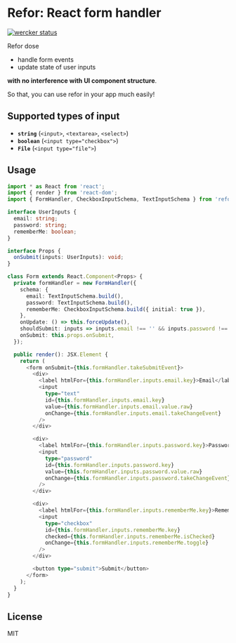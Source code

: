 # Refor: React form handler

[![wercker status](https://app.wercker.com/status/a58445da0dc27ddbc4f2d1366fb92a5f/s/master "wercker status")](https://app.wercker.com/project/byKey/a58445da0dc27ddbc4f2d1366fb92a5f)

Refor dose

- handle form events
- update state of user inputs

**with no interference with UI component structure**.

So that, you can use refor in your app much easily!

## Supported types of input

- **`string`** (`<input>`, `<textarea>`, `<select>`)
- **`boolean`** (`<input type="checkbox">`)
- **`File`** (`<input type="file">`)

## Usage

```ts
import * as React from 'react';
import { render } from 'react-dom';
import { FormHandler, CheckboxInputSchema, TextInputSchema } from 'refor';

interface UserInputs {
  email: string;
  password: string;
  rememberMe: boolean;
}

interface Props {
  onSubmit(inputs: UserInputs): void;
}

class Form extends React.Component<Props> {
  private formHandler = new FormHandler({
    schema: {
      email: TextInputSchema.build(),
      password: TextInputSchema.build(),
      rememberMe: CheckboxInputSchema.build({ initial: true }),
    },
    onUpdate: () => this.forceUpdate(),
    shouldSubmit: inputs => inputs.email !== '' && inputs.password !== '',
    onSubmit: this.props.onSubmit,
  });

  public render(): JSX.Element {
    return (
      <form onSubmit={this.formHandler.takeSubmitEvent}>
        <div>
          <label htmlFor={this.formHandler.inputs.email.key}>Email</label>
          <input
            type="text"
            id={this.formHandler.inputs.email.key}
            value={this.formHandler.inputs.email.value.raw}
            onChange={this.formHandler.inputs.email.takeChangeEvent}
          />
        </div>

        <div>
          <label htmlFor={this.formHandler.inputs.password.key}>Password</label>
          <input
            type="password"
            id={this.formHandler.inputs.password.key}
            value={this.formHandler.inputs.password.value.raw}
            onChange={this.formHandler.inputs.password.takeChangeEvent}
          />
        </div>

        <div>
          <label htmlFor={this.formHandler.inputs.rememberMe.key}>Remember?</label>
          <input
            type="checkbox"
            id={this.formHandler.inputs.rememberMe.key}
            checked={this.formHandler.inputs.rememberMe.isChecked}
            onChange={this.formHandler.inputs.rememberMe.toggle}
          />
        </div>

        <button type="submit">Submit</button>
      </form>
    );
  }
}
```

## License

MIT